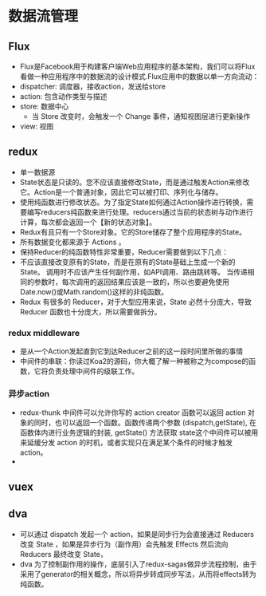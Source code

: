 # 数据流管理

## Flux
* Flux是Facebook用于构建客户端Web应用程序的基本架构，我们可以将Flux看做一种应用程序中的数据流的设计模式.Flux应用中的数据以单一方向流动：
* dispatcher: 调度器，接收action，发送给store
* action: 包含动作类型与描述
* store: 数据中心
  - 当 Store 改变时，会触发一个 Change 事件，通知视图层进行更新操作
* view: 视图

## redux
* 单一数据源
* State状态是只读的。您不应该直接修改State，而是通过触发Action来修改它。Action是一个普通对象，因此它可以被打印、序列化与储存。
* 使用纯函数进行修改状态。为了指定State如何通过Action操作进行转换，需要编写reducers纯函数来进行处理。reducers通过当前的状态树与动作进行计算，每次都会返回一个【新的状态对象】。
* Redux有且只有一个Store对象。它的Store储存了整个应用程序的State。
* 所有数据变化都来源于 Actions 。
* 保持Reducer的纯函数特性非常重要，Reducer需要做到以下几点：
* 不应该直接改变原有的State，而是在原有的State基础上生成一个新的State。
调用时不应该产生任何副作用，如API调用、路由跳转等。
当传递相同的参数时，每次调用的返回结果应该是一致的，所以也要避免使用Date.now()或Math.random()这样的非纯函数。
* Redux 有很多的 Reducer，对于大型应用来说，State 必然十分庞大，导致 Reducer 函数也十分庞大，所以需要做拆分。

### redux middleware
* 是从一个Action发起直到它到达Reducer之前的这一段时间里所做的事情
* 中间件的串联：你读过Koa2的源码，你大概了解一种被称之为compose的函数，它将负责处理中间件的级联工作。

### 异步action
* redux-thunk 中间件可以允许你写的 action creator 函数可以返回 action 对象的同时，也可以返回一个函数。函数传递两个参数 (dispatch,getState), 在函数体内进行业务逻辑的封装, getState() 方法获取 state这个中间件可以被用来延缓分发 action 的时机，或者实现只在满足某个条件的时候才触发 action。
* 

## vuex 


## dva
* 可以通过 dispatch 发起一个 action，如果是同步行为会直接通过 Reducers 改变 State ，如果是异步行为（副作用）会先触发 Effects 然后流向 Reducers 最终改变 State，
* dva 为了控制副作用的操作，底层引入了redux-sagas做异步流程控制，由于采用了generator的相关概念，所以将异步转成同步写法，从而将effects转为纯函数。
